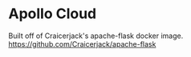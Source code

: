 # Apollo Cloud



Built off of Craicerjack's apache-flask docker image. https://github.com/Craicerjack/apache-flask
